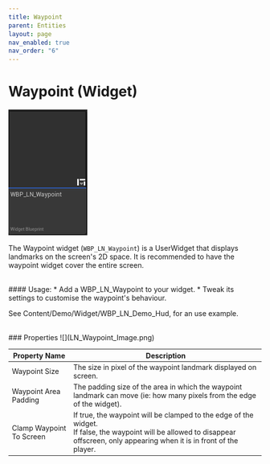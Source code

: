 ```yaml
---
title: Waypoint
parent: Entities
layout: page
nav_enabled: true
nav_order: "6"
---
```

# Waypoint (Widget)

![](../assets/Common/LN_Waypoint_Icon.png)

The Waypoint widget (`WBP_LN_Waypoint`) is a UserWidget that displays landmarks on the screen's 2D space. It is recommended to have the waypoint widget cover the entire screen.  

<br>
#### Usage:  
* Add a WBP_LN_Waypoint to your widget.
* Tweak its settings to customise the waypoint's behaviour.

See Content/Demo/Widget/WBP_LN_Demo_Hud, for an use example.


<br>
### Properties
![](LN_Waypoint_Image.png)

| Property Name            | Description                                                                                                                                                                           |
| ------------------------ | ------------------------------------------------------------------------------------------------------------------------------------------------------------------------------------- |
| Waypoint Size            | The size in pixel of the waypoint landmark displayed on screen.                                                                                                                       |
| Waypoint Area Padding    | The padding size of the area in which the waypoint landmark can move (ie: how many pixels from the edge of the widget).                                                               |
| Clamp Waypoint To Screen | If true, the waypoint will be clamped to the edge of the widget. <br>If false, the waypoint will be allowed to disappear offscreen, only appearing when it is in front of the player. |

